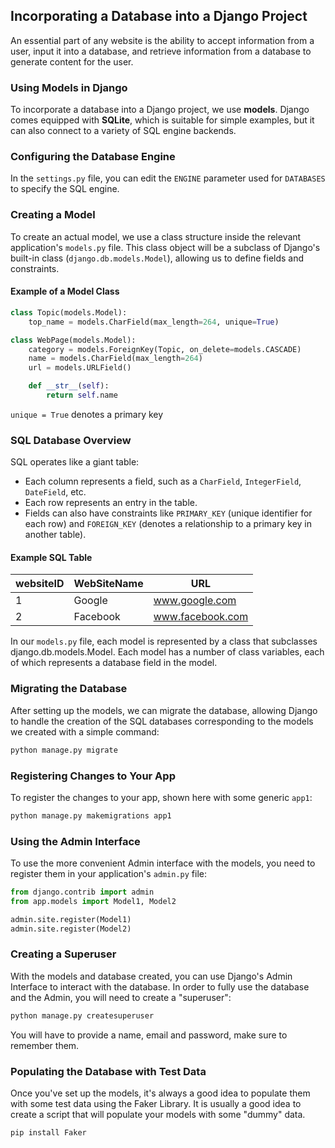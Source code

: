 ## Incorporating a Database into a Django Project

An essential part of any website is the ability to accept information from a user, input it into a database, and retrieve information from a database to generate content for the user.

### Using Models in Django

To incorporate a database into a Django project, we use **models**. Django comes equipped with **SQLite**, which is suitable for simple examples, but it can also connect to a variety of SQL engine backends.

### Configuring the Database Engine

In the `settings.py` file, you can edit the `ENGINE` parameter used for `DATABASES` to specify the SQL engine.

### Creating a Model

To create an actual model, we use a class structure inside the relevant application's `models.py` file. This class object will be a subclass of Django's built-in class (`django.db.models.Model`), allowing us to define fields and constraints.

#### Example of a Model Class

```python
class Topic(models.Model):
    top_name = models.CharField(max_length=264, unique=True) 

class WebPage(models.Model):
    category = models.ForeignKey(Topic, on_delete=models.CASCADE)
    name = models.CharField(max_length=264)
    url = models.URLField()

    def __str__(self):
        return self.name
```
``unique = True`` denotes a primary key

### SQL Database Overview

SQL operates like a giant table:

- Each column represents a field, such as a `CharField`, `IntegerField`, `DateField`, etc.
- Each row represents an entry in the table.
- Fields can also have constraints like `PRIMARY_KEY` (unique identifier for each row) and `FOREIGN_KEY` (denotes a relationship to a primary key in another table).

#### Example SQL Table

| websiteID | WebSiteName | URL                |
|-----------|-------------|--------------------|
| 1         | Google      | www.google.com     |
| 2         | Facebook    | www.facebook.com   |

In our `models.py` file, each model is represented by a class that subclasses django.db.models.Model. Each model has a number of class variables, each of which represents a database field in the model.

### Migrating the Database

After setting up the models, we can migrate the database, allowing Django to handle the creation of the SQL databases corresponding to the models we created with a simple command:

```bash
python manage.py migrate
```

### Registering Changes to Your App

To register the changes to your app, shown here with some generic `app1`:

```bash
python manage.py makemigrations app1
```

### Using the Admin Interface

To use the more convenient Admin interface with the models, you need to register them in your application's `admin.py` file:

```python
from django.contrib import admin
from app.models import Model1, Model2

admin.site.register(Model1)
admin.site.register(Model2)
```

### Creating a Superuser

With the models and database created, you can use Django's Admin Interface to interact with the database. In order to fully use the database and the Admin, you will need to create a "superuser":

```bash
python manage.py createsuperuser
```
You will have to provide a name, email and password, make sure to remember them.

### Populating the Database with Test Data

Once you've set up the models, it's always a good idea to populate them with some test data using the Faker Library.
It is usually a good idea to create a script that will populate your models with some "dummy" data.

```bash
pip install Faker
```


